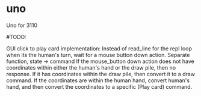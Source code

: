 # uno
Uno for 3110

#TODO:

GUI click to play card implementation:
Instead of read_line for the repl loop when its the human's turn, wait for a mouse button down
action.
Separate function, state -> command
If the mouse_button down action does not have coordinates within either the human's hand or
the draw pile, then no response. If it has coordinates within the draw pile, then convert it to
a draw command.  If the coordinates are within the human hand, convert human's hand, and then
convert the coordinates to a specific (Play card) command. 
